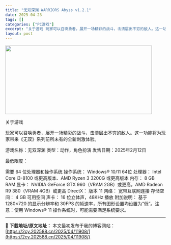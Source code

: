 ```yaml
---
title: "无双深渊 WARRIORS Abyss v1.2.1"
date: 2025-04-23
tags: []
categories: ["PC游戏"]
excerpt: "关于游戏 玩家可以召唤勇者，展开一场精彩的战斗，击溃层出不穷的敌人。这一功能将为玩家带来《无双》系列前所未有的全新刺激体验。 游戏名称：无双深渊 类型：动作，角色扮演 发售日期：2025年2月12日 最低限度： 需要 64 位处理器和操作系统 操作系统： Windows® 10/11 64位 处理器&hellip;"
layout: post
---
```


<img class="aligncenter size-full wp-image-11895" src="https://2cy.202588.cn/wp-content/uploads/2025/04/2025042310375816.webp" alt="" width="460" height="215" />

关于游戏

玩家可以召唤勇者，展开一场精彩的战斗，击溃层出不穷的敌人。这一功能将为玩家带来《无双》系列前所未有的全新刺激体验。

游戏名称：无双深渊
类型：动作，角色扮演
发售日期：2025年2月12日

最低限度：

需要 64 位处理器和操作系统
操作系统： Windows® 10/11 64位
处理器： Intel Core i3-8100 或更高版本、AMD Ryzen 3 3200G 或更高版本
内存： 8 GB RAM
显卡： NVIDIA GeForce GTX 960（VRAM 2GB）或更高，AMD Radeon R9 380（VRAM 4GB）或更高
DirectX： 版本 11
网络： 宽带互联网连接
存储空间： 4 GB 可用空间
声卡： 16 位立体声，48KHz 播放
附加说明： 基于 1280×720 的显示分辨率和 30FPS 的帧速率，所有图形设置均设置为“低”。注意：使用 Windows® 11 操作系统时，可能需要满足系统要求。

---
📖 **下载地址/原文地址：** 本文最初发布于我的博客网站：[https://2cy.202588.cn/2025/04/11908/](https://2cy.202588.cn/2025/04/11908/)

